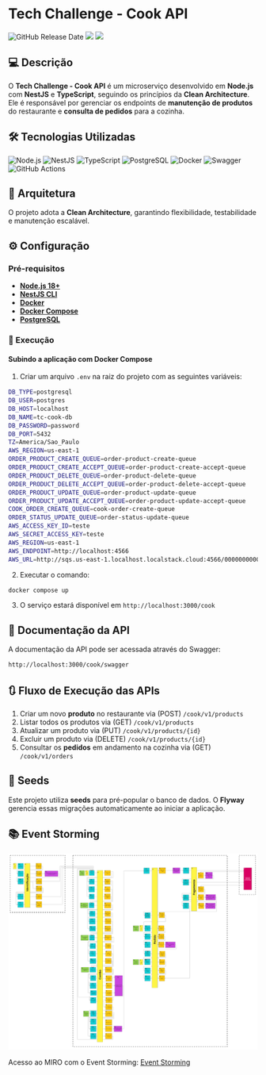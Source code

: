 # Tech Challenge - Cook API

![GitHub Release Date](https://img.shields.io/badge/Release%20Date-2024-yellowgreen)
![](https://img.shields.io/badge/Status-Em%20Desenvolvimento-yellowgreen)
![](https://img.shields.io/badge/Version-%20v1.0.0-brightgreen)

## 💻 Descrição

O **Tech Challenge - Cook API** é um microserviço desenvolvido em **Node.js** com **NestJS** e **TypeScript**, seguindo os princípios da **Clean Architecture**. Ele é responsável por gerenciar os endpoints de **manutenção de produtos** do restaurante e **consulta de pedidos** para a cozinha.

## 🛠 Tecnologias Utilizadas

![Node.js](https://img.shields.io/badge/Node.js-339933?style=for-the-badge&logo=node.js&logoColor=white)
![NestJS](https://img.shields.io/badge/NestJS-E0234E?style=for-the-badge&logo=nestjs&logoColor=white)
![TypeScript](https://img.shields.io/badge/TypeScript-007ACC?style=for-the-badge&logo=typescript&logoColor=white)
![PostgreSQL](https://img.shields.io/badge/PostgreSQL-336791?style=for-the-badge&logo=postgresql&logoColor=white)
![Docker](https://img.shields.io/badge/Docker-2496ED?style=for-the-badge&logo=docker&logoColor=white)
![Swagger](https://img.shields.io/badge/Swagger-85EA2D?style=for-the-badge&logo=swagger&logoColor=white)
![GitHub Actions](https://img.shields.io/badge/GitHub%20Actions-2088FF.svg?style=for-the-badge&logo=GitHub-Actions&logoColor=white)

## 💫 Arquitetura

O projeto adota a **Clean Architecture**, garantindo flexibilidade, testabilidade e manutenção escalável.

## ⚙️ Configuração

### Pré-requisitos

- **[Node.js 18+](https://nodejs.org/)**
- **[NestJS CLI](https://docs.nestjs.com/cli/overview)**
- **[Docker](https://www.docker.com/)**
- **[Docker Compose](https://docs.docker.com/compose/)**
- **[PostgreSQL](https://www.postgresql.org/)**

### 🚀 Execução

#### Subindo a aplicação com Docker Compose

1. Criar um arquivo `.env` na raiz do projeto com as seguintes variáveis:

```sh
DB_TYPE=postgresql
DB_USER=postgres
DB_HOST=localhost
DB_NAME=tc-cook-db
DB_PASSWORD=password
DB_PORT=5432
TZ=America/Sao_Paulo
AWS_REGION=us-east-1
ORDER_PRODUCT_CREATE_QUEUE=order-product-create-queue
ORDER_PRODUCT_CREATE_ACCEPT_QUEUE=order-product-create-accept-queue
ORDER_PRODUCT_DELETE_QUEUE=order-product-delete-queue
ORDER_PRODUCT_DELETE_ACCEPT_QUEUE=order-product-delete-accept-queue
ORDER_PRODUCT_UPDATE_QUEUE=order-product-update-queue
ORDER_PRODUCT_UPDATE_ACCEPT_QUEUE=order-product-update-accept-queue
COOK_ORDER_CREATE_QUEUE=cook-order-create-queue
ORDER_STATUS_UPDATE_QUEUE=order-status-update-queue
AWS_ACCESS_KEY_ID=teste
AWS_SECRET_ACCESS_KEY=teste
AWS_REGION=us-east-1
AWS_ENDPOINT=http://localhost:4566
AWS_URL=http://sqs.us-east-1.localhost.localstack.cloud:4566/000000000000
```

2. Executar o comando:

```sh
docker compose up
```

3. O serviço estará disponível em `http://localhost:3000/cook`

## 📄 Documentação da API

A documentação da API pode ser acessada através do Swagger:

```bash
http://localhost:3000/cook/swagger
```

## 🔃 Fluxo de Execução das APIs

1. Criar um novo **produto** no restaurante via (POST) `/cook/v1/products`
2. Listar todos os produtos via (GET) `/cook/v1/products`
3. Atualizar um produto via (PUT) `/cook/v1/products/{id}`
4. Excluir um produto via (DELETE) `/cook/v1/products/{id}`
5. Consultar os **pedidos** em andamento na cozinha via (GET) `/cook/v1/orders`

## 🎲 Seeds

Este projeto utiliza **seeds** para pré-popular o banco de dados. O **Flyway** gerencia essas migrações automaticamente ao iniciar a aplicação.

## 📚 Event Storming

![Event Storming](./assets/event_storming.png)

Acesso ao MIRO com o Event Storming:
[Event Storming](https://miro.com/app/board/uXjVK1ekBDM=/)
